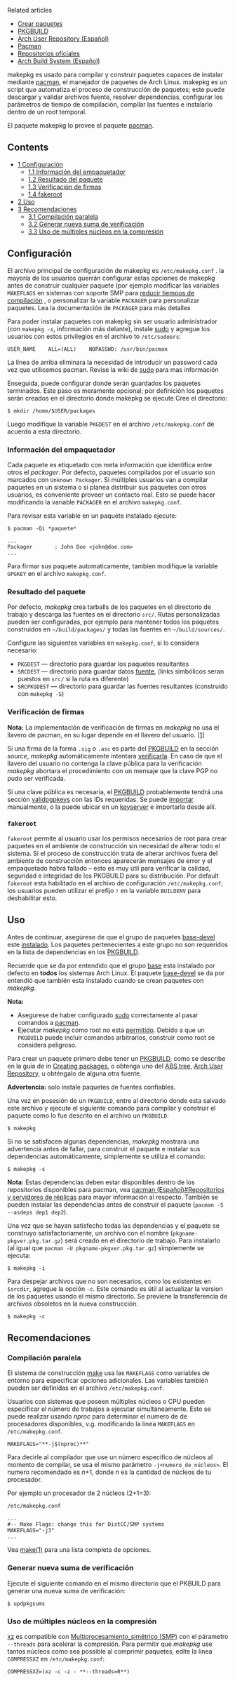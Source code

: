 Related articles

*   [Crear paquetes](/index.php/Creating_packages_(Espa%C3%B1ol) "Creating packages (Español)")
*   [PKGBUILD](/index.php/PKGBUILD_(Espa%C3%B1ol) "PKGBUILD (Español)")
*   [Arch User Repository (Español)](/index.php/Arch_User_Repository_(Espa%C3%B1ol) "Arch User Repository (Español)")
*   [Pacman](/index.php/Pacman_(Espa%C3%B1ol) "Pacman (Español)")
*   [Repositorios oficiales](/index.php/Official_repositories_(Espa%C3%B1ol) "Official repositories (Español)")
*   [Arch Build System (Español)](/index.php/Arch_Build_System_(Espa%C3%B1ol) "Arch Build System (Español)")

makepkg es usado para compilar y construir paquetes capaces de instalar mediante [pacman](/index.php/Pacman "Pacman"), el manejador de paquetes de Arch Linux. makepkg es un script que automatiza el proceso de construcción de paquetes; este puede descargar y validar archivos fuente, resolver dependencias, configurar los parámetros de tiempo de compilación, compilar las fuentes e instalarlo dentro de un root temporal.

El paquete makepkg lo provee el paquete [pacman](https://www.archlinux.org/packages/?name=pacman).

## Contents

*   [1 Configuración](#Configuraci.C3.B3n)
    *   [1.1 Información del empaquetador](#Informaci.C3.B3n_del_empaquetador)
    *   [1.2 Resultado del paquete](#Resultado_del_paquete)
    *   [1.3 Verificación de firmas](#Verificaci.C3.B3n_de_firmas)
    *   [1.4 fakeroot](#fakeroot)
*   [2 Uso](#Uso)
*   [3 Recomendaciones](#Recomendaciones)
    *   [3.1 Compilación paralela](#Compilaci.C3.B3n_paralela)
    *   [3.2 Generar nueva suma de verificación](#Generar_nueva_suma_de_verificaci.C3.B3n)
    *   [3.3 Uso de múltiples núcleos en la compresión](#Uso_de_m.C3.BAltiples_n.C3.BAcleos_en_la_compresi.C3.B3n)

## Configuración

El archivo principal de configuración de makepkg es `/etc/makepkg.conf` . la mayoría de los usuarios querrán configurar estas opciones de makepkg antes de construir cualquier paquete (por ejemplo modificar las variables `MAKEFLAGS` en sistemas con soporte SMP para [reducir tiempos de compilación](#Recomendaciones) , o personalizar la variable `PACKAGER` para personalizar paquetes. Lea la documentación de `PACKAGER` para más detalles

Para poder instalar paquetes con makepkg sin ser usuario administrador (con `makepkg -s`, información más delante), instale [sudo](/index.php/Sudo "Sudo") y agregue los usuarios con estos privilegios en el archivo to `/etc/sudoers`:

```
USER_NAME    ALL=(ALL)    NOPASSWD: /usr/bin/pacman

```

La línea de arriba eliminara la necesidad de introducir un password cada vez que utilicemos pacman. Revise la wiki de [sudo](/index.php/Sudo "Sudo") para mas información

Enseguida, puede configurar donde serán guardados los paquetes terminados. Este paso es meramente opcional; por definición los paquetes serán creados en el directorio donde makepkg se ejecute Cree el directorio:

```
$ mkdir /home/$USER/packages

```

Luego modifique la variable `PKGDEST` en el archivo `/etc/makepkg.conf` de acuerdo a esta directorio.

### Información del empaquetador

Cada paquete es etiquetado con meta información que identifica entre otros el *packager*. Por defecto, paquetes compilados por el usuario son marcados con `Unknown Packager`. Si múltiples usuarios van a compilar paquetes en un sistema o si planea distribuir sus paquetes con otros usuarios, es conveniente proveer un contacto real. Esto se puede hacer modificando la variable `PACKAGER` en el archivo `makepkg.conf`.

Para revisar esta variable en un paquete instalado ejecute:

 `$ pacman -Qi *paquete*` 
```
...
Packager       : John Doe <john@doe.com>
...

```

Para firmar sus paquete automaticamente, tambien modifique la variable `GPGKEY` en el archivo `makepkg.conf`.

### Resultado del paquete

Por defecto, *makepkg* crea tarballs de los paquetes en el directorio de trabajo y descarga las fuentes en el directorio `src/`. Rutas personalizadas pueden ser configuradas, por ejemplo para mantener todos los paquetes construidos en `~/build/packages/` y todas las fuentes en `~/build/sources/`.

Configure las siguientes variables en `makepkg.conf`, si lo considera necesario:

*   `PKGDEST` — directorio para guardar los paquetes resultantes
*   `SRCDEST` — directorio para guardar datos [fuente](/index.php/PKGBUILD_(Espa%C3%B1ol)#Variables "PKGBUILD (Español)"), (links simbólicos seran puestos en `src/` si la ruta es diferente)
*   `SRCPKGDEST` — directorio para guardar las fuentes resultantes (construido con `makepkg -S`)

### Verificación de firmas

**Nota:** La implementación de verificación de firmas en *makepkg* no usa el llavero de pacman, en su lugar depende en el llavero del usuario. [[1]](http://allanmcrae.com/2015/01/two-pgp-keyrings-for-package-management-in-arch-linux/)

Si una firma de la forma `.sig` o `.asc` es parte del [PKGBUILD](/index.php/PKGBUILD_(Espa%C3%B1ol) "PKGBUILD (Español)") en la sección *source*, *makepkg* automáticamente intentara [verificarla](/index.php/GnuPG#Verify_a_signature "GnuPG"). En caso de que el llavero del usuario no contenga la clave pública para la verificación *makepkg* abortara el procedimiento con un mensaje que la clave PGP no pudo ser verificada.

Si una clave pública es necesaria, el [PKGBUILD](/index.php/PKGBUILD_(Espa%C3%B1ol) "PKGBUILD (Español)") probablemente tendrá una sección [validpgpkeys](/index.php/PKGBUILD#validpgpkeys "PKGBUILD") con las IDs requeridas. Se puede [importar](/index.php/GnuPG_(Espa%C3%B1ol)#Importar_una_clave "GnuPG (Español)") manualmente, o la puede ubicar en un [keyserver](/index.php/GnuPG#Use_a_keyserver "GnuPG") e importarla desde allí.

### `fakeroot`

`fakeroot` permite al usuario usar los permisos necesarios de root para crear paquetes en el ambiente de construcción sin necesidad de alterar todo el sistema. Si el proceso de construcción trata de alterar archivos fuera del ambiente de construcción entonces aparecerán mensajes de error y el empaquetado habrá fallado – esto es muy útil para verificar la calidad, seguridad e integridad de los PKGBUILD para su distribución. Por default `fakeroot` esta habilitado en el archivo de configuración `/etc/makepkg.conf`; los usuarios pueden utilizar el prefijo `!` en la variable `BUILDENV` para deshabilitar esto.

## Uso

Antes de continuar, asegúrese de que el grupo de paquetes [base-devel](https://www.archlinux.org/groups/x86_64/base-devel/) este [instalado](/index.php/Help:Reading_(Espa%C3%B1ol)#Instalaci.C3.B3n_de_paquetes "Help:Reading (Español)"). Los paquetes pertenecientes a este grupo no son requeridos en la lista de dependencias en los [PKGBUILD](/index.php/PKGBUILD "PKGBUILD").

Recuerde que se da por entendido que el grupo [base](https://www.archlinux.org/groups/x86_64/base/) esta instalado por defecto en **todos** los sistemas Arch Linux. El paquete [base-devel](https://www.archlinux.org/groups/x86_64/base-devel/) se da por entendió que también esta instalado cuando se crean paquetes con *makepkg*.

**Nota:**

*   Asegurese de haber configurado [sudo](/index.php/Sudo_(Espa%C3%B1ol) "Sudo (Español)") correctamente al pasar comandos a [pacman](/index.php/Pacman_(Espa%C3%B1ol) "Pacman (Español)").
*   Ejecutar *makepkg* como root no esta [permitido](https://lists.archlinux.org/pipermail/pacman-dev/2014-March/018911.html). Debido a que un `PKGBUILD` puede incluir comandos arbitrarios, construir como root se considera peligroso.

Para crear un paquete primero debe tener un [PKGBUILD](/index.php/PKGBUILD "PKGBUILD"), como se describe en la guía de in [Creating packages](/index.php/Creating_packages "Creating packages"), o obtenga uno del [ABS tree](/index.php/Arch_Build_System "Arch Build System"), [Arch User Repository](/index.php/Arch_User_Repository "Arch User Repository"), u obténgalo de alguna otra fuente.

**Advertencia:** solo instale paquetes de fuentes confiables.

Una vez en posesión de un `PKGBUILD`, entre al directorio donde esta salvado este archivo y ejecute el siguiente comando para compilar y construir el paquete como lo fue descrito en el archivo un `PKGBUILD`:

```
$ makepkg

```

Si no se satisfacen algunas dependencias, *makepkg* mostrara una advertencia antes de fallar, para construir el paquete e instalar sus dependencias automáticamente, simplemente se utiliza el comando:

```
$ makepkg -s

```

**Nota:** Estas dependencias deben estar disponibles dentro de los repositorios disponibles para pacman, vea [pacman (Español)#Repositorios y servidores de réplicas](/index.php/Pacman_(Espa%C3%B1ol)#Repositorios_y_servidores_de_r.C3.A9plicas "Pacman (Español)") para mayor información al respecto. También se pueden instalar las dependencias antes de construir el paquete (`pacman -S --asdeps dep1 dep2`).

Una vez que se hayan satisfecho todas las dependencias y el paquete se construyo satisfactoriamente, un archivo con el nombre (`pkgname-pkgver.pkg.tar.gz`) será creado en el directorio de trabajo. Para instalarlo (al igual que `pacman -U pkgname-pkgver.pkg.tar.gz`) simplemente se ejecuta:

```
$ makepkg -i

```

Para despejar archivos que no son necesarios, como los existentes en `$srcdir`, agregue la opción `-c`. Este comando es útil al actualizar la version de los paquetes usando el mismo directorio. Se previene la transferencia de archivos obsoletos en la nueva construcción.

```
$ makepkg -c

```

## Recomendaciones

### Compilación paralela

El sistema de construcción [make](https://www.archlinux.org/packages/?name=make) usa las `MAKEFLAGS` como variables de entorno para especificar opciones adicionales. Las variables también pueden ser definidas en el archivo `/etc/makepkg.conf`.

Usuarios con sistemas que poseen múltiples núcleos o CPU pueden especificar el número de trabajos a ejecutar simultáneamente. Esto se puede realizar usando *nproc* para determinar el numero de de procesadores disponibles, v.g. modificando la linea `MAKEFLAGS` en `/etc/makepkg.conf`.

```
MAKEFLAGS="**-j$(nproc)**"

```

Para decirle al compilador que use un número especifico de núcleos al momento de compilar, se usa el mismo parámetro `-j<numero_de_núcleos>`. El numero recomendado es *n*+1, donde *n* es la cantidad de núcleos de tu procesador.

Por ejemplo un procesador de 2 núcleos (2+1=3):

 `/etc/makepkg.conf` 
```
...
#-- Make Flags: change this for DistCC/SMP systems
MAKEFLAGS="-j3"
...

```

Vea [make(1)](https://jlk.fjfi.cvut.cz/arch/manpages/man/make.1) para una lista completa de opciones.

### Generar nueva suma de verificación

Ejecute el siguiente comando en el mismo directorio que el PKBUILD para generar una nueva suma de verificación:

```
$ updpkgsums

```

### Uso de múltiples núcleos en la compresión

[xz](https://www.archlinux.org/packages/?name=xz) es compatible con [Multiprocesamiento_simétrico (SMP)](https://en.wikipedia.org/wiki/Symmetric_multiprocessing "wikipedia:Symmetric multiprocessing") con el párametro `--threads` para acelerar la compresión. Para permitir que *makepkg* use tantos núcleos como sea possible al comprimir paquetes, edite la linea `COMPRESSXZ` en `/etc/makepkg.conf`:

```
COMPRESSXZ=(xz -c -z - **--threads=0**)

```